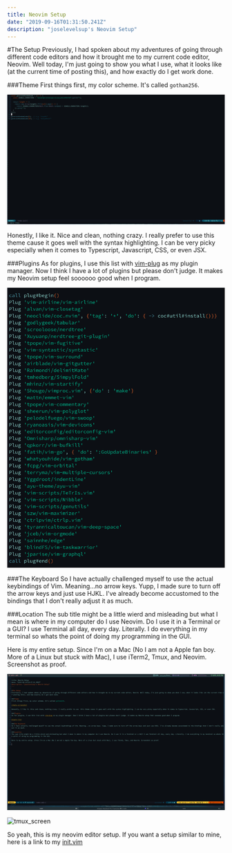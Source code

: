 ```yaml
---
title: Neovim Setup
date: "2019-09-16T01:31:50.241Z"
description: "joselevelsup's Neovim Setup"
---
```


#The Setup
Previously, I had spoken about my adventures of going through different code editors and how it brought me to my current code editor, Neovim. Well today, I'm just going to show you what I use, what it looks like (at the current time of posting this), and how exactly do I get work done. 

###Theme
First things first, my color scheme. It's called `gotham256`.

![simple_screenshot](./simple.png)

Honestly, I like it. Nice and clean, nothing crazy. I really prefer to use  this theme cause it goes well with the syntax highlighting. I can be very picky especially when it comes to Typescript, Javascript, CSS, or even JSX. 

###Plugins
As for plugins, I use this list with [vim-plug](https://github.com/junegunn/vim-plug) as my plugin manager. Now I think I have a lot of plugins but please don't judge. It makes my Neovim setup feel soooooo good when I program. 

![plugin_list](./plugins.png)

###The Keyboard
So I have actually challenged myself to use the actual keybindings of Vim. Meaning...no arrow keys. Yupp, I made sure to turn off the arrow keys and just use HJKL. I've already become accustomed to the bindings that I don't really adjust it as much. 

###Location
The sub title might be a little wierd and misleading but what I mean is where in my computer do I use Neovim. Do I use it in a Terminal or a GUI? I use Terminal all day, every day. Literally. I do everything in my terminal so whats the point of doing my programming in the GUI. 

Here is my entire setup. Since I'm on a Mac (No I am not a Apple fan boy. More of a Linux but stuck with Mac), I use iTerm2, Tmux, and Neovim. Screenshot as proof. 

![editor_in_charge](./editor.png)

![tmux_screen](./tmux.png)

So yeah, this is my neovim editor setup. If you want a setup similar to mine, here is a link to my [init.vim](https://gist.github.com/joselevelsup/7907041b4f7c07dc74a02bca925a5b0c)

